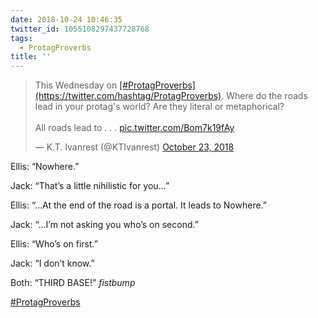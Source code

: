 ```yaml
---
date: 2018-10-24 10:46:35
twitter_id: 1055108297437728768
tags:
  - ProtagProverbs
title: ''
---
```


<blockquote class="twitter-tweet"><p lang="en" dir="ltr">This Wednesday on <a href="https://twitter.com/hashtag/ProtagProverbs?src=hash&amp;ref_src=twsrc%5Etfw">[#ProtagProverbs](https://twitter.com/hashtag/ProtagProverbs)</a>. Where do the roads lead in your protag&#39;s world? Are they literal or metaphorical?<br><br>All roads lead to . . . <a href="https://t.co/Bom7k19fAy">pic.twitter.com/Bom7k19fAy</a></p>&mdash; K.T. Ivanrest (@KTIvanrest) <a href="https://twitter.com/KTIvanrest/status/1054719091284627456?ref_src=twsrc%5Etfw">October 23, 2018</a></blockquote>
<script async src="https://platform.twitter.com/widgets.js" charset="utf-8"></script>

Ellis: “Nowhere.”

Jack: “That’s a little nihilistic for you…”

Ellis: “…At the end of the road is a portal. It leads to Nowhere.”

Jack: “…I’m not asking you who’s on second.”

Ellis: “Who’s on first.”

Jack: “I don’t know.”

Both: “THIRD BASE!” *fistbump*

[#ProtagProverbs](https://twitter.com/hashtag/ProtagProverbs)
